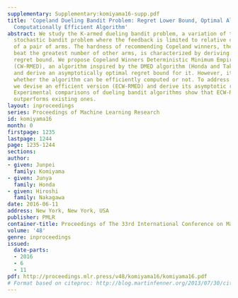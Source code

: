 ```yaml
---
supplementary: Supplementary:komiyama16-supp.pdf
title: 'Copeland Dueling Bandit Problem: Regret Lower Bound, Optimal Algorithm, and
  Computationally Efficient Algorithm'
abstract: We study the K-armed dueling bandit problem, a variation of the standard
  stochastic bandit problem where the feedback is limited to relative comparisons
  of a pair of arms. The hardness of recommending Copeland winners, the arms that
  beat the greatest number of other arms, is characterized by deriving an asymptotic
  regret bound. We propose Copeland Winners Deterministic Minimum Empirical Divergence
  (CW-RMED), an algorithm inspired by the DMED algorithm (Honda and Takemura, 2010),
  and derive an asymptotically optimal regret bound for it. However, it is not known
  whether the algorithm can be efficiently computed or not. To address this issue,
  we devise an efficient version (ECW-RMED) and derive its asymptotic regret bound.
  Experimental comparisons of dueling bandit algorithms show that ECW-RMED significantly
  outperforms existing ones.
layout: inproceedings
series: Proceedings of Machine Learning Research
id: komiyama16
month: 0
firstpage: 1235
lastpage: 1244
page: 1235-1244
sections: 
author:
- given: Junpei
  family: Komiyama
- given: Junya
  family: Honda
- given: Hiroshi
  family: Nakagawa
date: 2016-06-11
address: New York, New York, USA
publisher: PMLR
container-title: Proceedings of The 33rd International Conference on Machine Learning
volume: '48'
genre: inproceedings
issued:
  date-parts:
  - 2016
  - 6
  - 11
pdf: http://proceedings.mlr.press/v48/komiyama16/komiyama16.pdf
# Format based on citeproc: http://blog.martinfenner.org/2013/07/30/citeproc-yaml-for-bibliographies/
---
```

